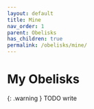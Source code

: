 ```yaml
---
layout: default
title: Mine
nav_order: 1
parent: Obelisks
has_children: true
permalink: /obelisks/mine/
---
```


# My Obelisks

{: .warning }
TODO write
